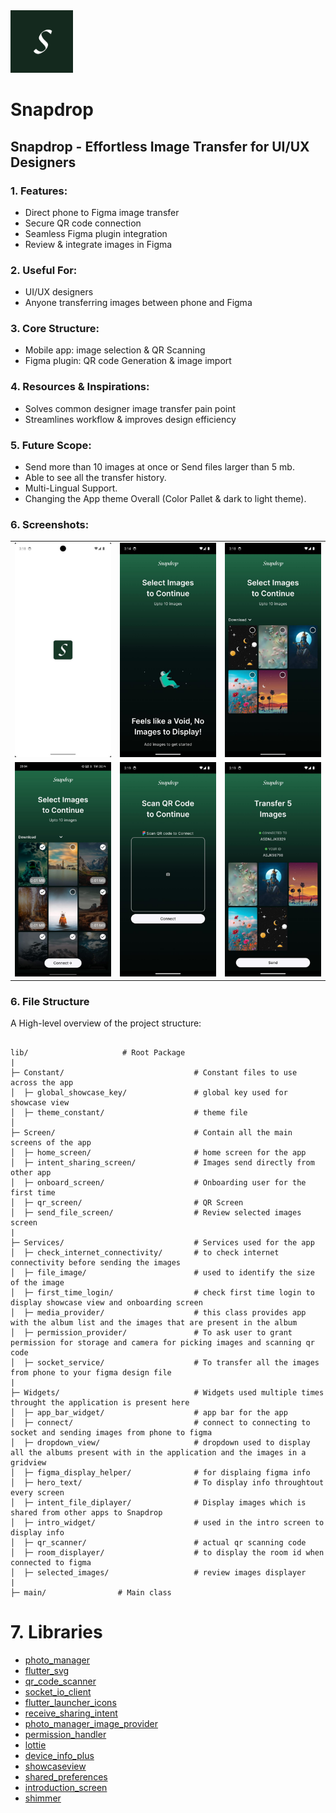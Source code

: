 <a>
<img src="assets/svg_asset/snapdrop_logo.svg" height="100" width="100"> 
<h1> Snapdrop </h1>

## Snapdrop - Effortless Image Transfer for UI/UX Designers

### 1. Features:

* Direct phone to Figma image transfer
* Secure QR code connection
* Seamless Figma plugin integration
* Review & integrate images in Figma

### 2. Useful For:

* UI/UX designers
* Anyone transferring images between phone and Figma

### 3. Core Structure:

* Mobile app: image selection & QR Scanning
* Figma plugin: QR code Generation & image import

### 4. Resources & Inspirations:

* Solves common designer image transfer pain point
* Streamlines workflow & improves design efficiency

### 5. Future Scope:

* Send more than 10 images at once or Send files larger than 5 mb.
* Able to see all the transfer history.
* Multi-Lingual Support.
* Changing the App theme Overall (Color Pallet & dark to light theme).

### 6. Screenshots:
<table>
  <tr>
    <td>
      <img src="assets/app_screenshots/splashscreen.jpeg" alt="Splashscreen" width="300">
    </td>
        <td>
      <img src="assets/app_screenshots/void_error.jpeg" alt="HomeScreen" width="300">
    </td>
        <td>
      <img src="assets/app_screenshots/home_screen.jpeg" alt="HomeScreen"  width="300">
    </td>
  </tr>
   <tr>
    <td>
      <img src="assets/app_screenshots/multiple_selection.jpeg" alt="Splashscreen" width="300">
    </td>
    <td>
      <img src="assets/app_screenshots/qr_screen.jpeg" alt="HomeScreen" width="300">
    </td>
      <td>
      <img src="assets/app_screenshots/review_images_2.jpeg" alt="Splashscreen" width="300">
    </td>
  </tr>
     <tr>
  </tr>
</table>



### 6. File Structure

A High-level overview of the project structure:
```

lib/                     # Root Package
|
├─ Constant/                             # Constant files to use across the app
│  ├─ global_showcase_key/               # global key used for showcase view
│  ├─ theme_constant/                    # theme file
│
├─ Screen/                               # Contain all the main screens of the app
│  ├─ home_screen/                       # home screen for the app
│  ├─ intent_sharing_screen/             # Images send directly from other app
│  ├─ onboard_screen/                    # Onboarding user for the first time
│  ├─ qr_screen/                         # QR Screen
│  ├─ send_file_screen/                  # Review selected images screen
|
├─ Services/                             # Services used for the app
│  ├─ check_internet_connectivity/       # to check internet connectivity before sending the images
│  ├─ file_image/                        # used to identify the size of the image
│  ├─ first_time_login/                  # check first time login to display showcase view and onboarding screen
│  ├─ media_provider/                    # this class provides app with the album list and the images that are present in the album
│  ├─ permission_provider/               # To ask user to grant permission for storage and camera for picking images and scanning qr code
│  ├─ socket_service/                    # To transfer all the images from phone to your figma design file
|
├─ Widgets/                              # Widgets used multiple times throught the application is present here
│  ├─ app_bar_widget/                    # app bar for the app
│  ├─ connect/                           # connect to connecting to socket and sending images from phone to figma
│  ├─ dropdown_view/                     # dropdown used to display all the albums present with in the application and the images in a gridview
│  ├─ figma_display_helper/              # for displaing figma info
│  ├─ hero_text/                         # To display info throughtout every screen
│  ├─ intent_file_diplayer/              # Display images which is shared from other apps to Snapdrop
│  ├─ intro_widget/                      # used in the intro screen to display info
│  ├─ qr_scanner/                        # actual qr scanning code
│  ├─ room_displayer/                    # to display the room id when connected to figma
│  ├─ selected_images/                   # review images displayer
|
├─ main/                # Main class

```

# 7. Libraries

- [photo_manager](https://pub.dev/packages/photo_manager)
- [flutter_svg](https://pub.dev/packages/flutter_svg)
- [qr_code_scanner](https://pub.dev/packages/qr_code_scanner)
- [socket_io_client](https://pub.dev/packages/socket_io_client)
- [flutter_launcher_icons](https://pub.dev/packages/flutter_launcher_icons)
- [receive_sharing_intent](https://pub.dev/packages/receive_sharing_intent)
- [photo_manager_image_provider](https://pub.dev/packages/photo_manager_image_provider)
- [permission_handler](https://pub.dev/packages/permission_handler)
- [lottie](https://pub.dev/packages/lottie)
- [device_info_plus](https://pub.dev/packages/device_info_plus)
- [showcaseview](https://pub.dev/packages/showcaseview)
- [shared_preferences](https://pub.dev/packages/shared_preferences)
- [introduction_screen](https://pub.dev/packages/introduction_screen)
- [shimmer](https://pub.dev/packages/shimmer)

</a>

